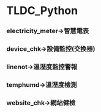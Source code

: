 # TLDC_Python
### electricity_meter->智慧電表
### device_chk->設備監控(交換器)
### linenot->溫溼度監控警報
### temphumd->溫溼度檢測
### website_chk->網站健檢
